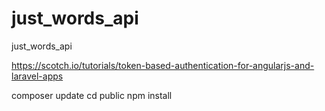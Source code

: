 # just_words_api
just_words_api


https://scotch.io/tutorials/token-based-authentication-for-angularjs-and-laravel-apps

composer update
cd public
npm install
